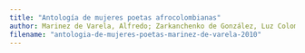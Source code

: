 ```yaml
---
title: "Antología de mujeres poetas afrocolombianas"
author: Marinez de Varela, Alfredo; Zarkanchenko de González, Luz Colombia; Posada de Pupo, Elisa; Panchano, Lucrecia; Benet Robinson, Ofelia Margarita; Mina Díaz, Bertulia; Ramírez, María Teresa; Viveros Vigoya, Leida; Mina Díaz, Imelda; Grueso Romero, Mary; Posso Figueria, Amalia Lú; Mina Díaz, Ana Teresa; Valencia, Laura Victoria; Vélez, Turque; Chavarría Londoño, Hermilda; Cueto Mercado, Muris; Truque, Sonia Nadhezda; Sierra González, Lya; Zapata Pérez, Edelma; Castillo, Nila del Socorro; Truque, Yvonne América; Diago, Ruth Patricia; Corpus Stephens, Briceña; de la Torre Córdoba, Jenny; Adress Guzmán, Alexandra; Guerrero Muñoz, Clara; Duque Palacios, Sayly; Castillo Reina, Felipa Trifenia; Solarte Orejuela, Sonia
filename: "antologia-de-mujeres-poetas-marinez-de-varela-2010"
---
```

